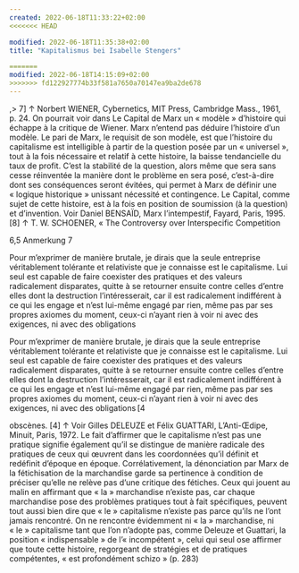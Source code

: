 ```yaml
---
created: 2022-06-18T11:33:22+02:00
<<<<<<< HEAD

modified: 2022-06-18T11:35:38+02:00
title: "Kapitalismus bei Isabelle Stengers"

=======
modified: 2022-06-18T14:15:09+02:00
>>>>>>> fd122927774b33f581a7650a70147ea9ba2de678
---
```




,> 7] ↑ Norbert WIENER, Cybernetics, MIT Press, Cambridge Mass., 1961, p. 24. On pourrait voir dans Le Capital de Marx un « modèle » d’histoire qui échappe à la critique de Wiener. Marx n’entend pas déduire l’histoire d’un modèle. Le pari de Marx, le requisit de son modèle, est que l’histoire du capitalisme est intelligible à partir de la question posée par un « universel », tout à la fois nécessaire et relatif à cette histoire, la baisse tendancielle du taux de profit. C’est la stabilité de la question, alors même que sera sans cesse réinventée la manière dont le problème en sera posé, c’est-à-dire dont ses conséquences seront évitées, qui permet à Marx de définir une « logique historique » unissant nécessité et contingence. Le Capital, comme sujet de cette histoire, est à la fois en position de soumission (à la question) et d’invention. Voir Daniel BENSAÏD, Marx l’intempestif, Fayard, Paris, 1995.
[8] ↑ T. W. SCHOENER, « The Controversy over Interspecific Competition 

6,5 Anmerkung 7



Pour m’exprimer de manière brutale, je dirais que la seule entreprise véritablement tolérante et relativiste que je connaisse est le capitalisme. Lui seul est capable de faire coexister des pratiques et des valeurs radicalement disparates, quitte à se retourner ensuite contre celles d’entre elles dont la destruction l’intéresserait, car il est radicalement indifférent à ce qui les engage et n’est lui-même engagé par rien, même pas par ses propres axiomes du moment, ceux-ci n’ayant rien à voir ni avec des exigences, ni avec des obligations


Pour m’exprimer de manière brutale, je dirais que la seule entreprise véritablement tolérante et relativiste que je connaisse est le capitalisme. Lui seul est capable de faire coexister des pratiques et des valeurs radicalement disparates, quitte à se retourner ensuite contre celles d’entre elles dont la destruction l’intéresserait, car il est radicalement indifférent à ce qui les engage et n’est lui-même engagé par rien, même pas par ses propres axiomes du moment, ceux-ci n’ayant rien à voir ni avec des exigences, ni avec des obligations [4


obscènes.
[4] ↑ Voir Gilles DELEUZE et Félix GUATTARI, L’Anti-Œdipe, Minuit, Paris, 1972. Le fait d’affirmer que le capitalisme n’est pas une pratique signifie également qu’il se distingue de manière radicale des pratiques de ceux qui œuvrent dans les coordonnées qu’il définit et redéfinit d’époque en époque. Corrélativement, la dénonciation par Marx de la fétichisation de la marchandise garde sa pertinence à condition de préciser qu’elle ne relève pas d’une critique des fétiches. Ceux qui jouent au malin en affirmant que « la » marchandise n’existe pas, car chaque marchandise pose des problèmes pratiques tout à fait spécifiques, peuvent tout aussi bien dire que « le » capitalisme n’existe pas parce qu’ils ne l’ont jamais rencontré. On ne rencontre évidemment ni « la » marchandise, ni « le » capitalisme tant que l’on n’adopte pas, comme Deleuze et Guattari, la position « indispensable » de l’« incompétent », celui qui seul ose affirmer que toute cette histoire, regorgeant de stratégies et de pratiques compétentes, « est profondément schizo » (p. 283)
